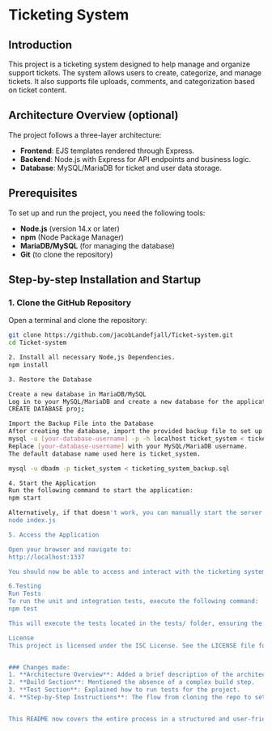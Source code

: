 # Ticketing System

## Introduction
This project is a ticketing system designed to help manage and organize support tickets. The system allows users to create, categorize, and manage tickets. It also supports file uploads, comments, and categorization based on ticket content.

## Architecture Overview (optional)
The project follows a three-layer architecture:
- **Frontend**: EJS templates rendered through Express.
- **Backend**: Node.js with Express for API endpoints and business logic.
- **Database**: MySQL/MariaDB for ticket and user data storage.

## Prerequisites
To set up and run the project, you need the following tools:
- **Node.js** (version 14.x or later)
- **npm** (Node Package Manager)
- **MariaDB/MySQL** (for managing the database)
- **Git** (to clone the repository)

## Step-by-step Installation and Startup

### 1. Clone the GitHub Repository

Open a terminal and clone the repository:

```bash
git clone https://github.com/jacobLandefjall/Ticket-system.git
cd Ticket-system

2. Install all necessary Node,js Dependencies.
npm install

3. Restore the Database

Create a new database in MariaDB/MySQL
Log in to your MySQL/MariaDB and create a new database for the application:
CREATE DATABASE proj;

Import the Backup File into the Database
After creating the database, import the provided backup file to set up the necessary tables and initial data:
mysql -u [your-database-username] -p -h localhost ticket_system < ticketing_system_backup.sql
Replace [your-database-username] with your MySQL/MariaDB username.
The default database name used here is ticket_system.

mysql -u dbadm -p ticket_system < ticketing_system_backup.sql

4. Start the Application
Run the following command to start the application:
npm start

Alternatively, if that doesn't work, you can manually start the server with:
node index.js

5. Access the Application

Open your browser and navigate to:
http://localhost:1337

You should now be able to access and interact with the ticketing system.

6.Testing
Run Tests
To run the unit and integration tests, execute the following command:
npm test

This will execute the tests located in the tests/ folder, ensuring the integrity of the system’s core functionalities.

License
This project is licensed under the ISC License. See the LICENSE file for more details.


### Changes made:
1. **Architecture Overview**: Added a brief description of the architecture and optional diagram placement.
2. **Build Section**: Mentioned the absence of a complex build step.
3. **Test Section**: Explained how to run tests for the project.
4. **Step-by-Step Instructions**: The flow from cloning the repo to setting up the environment variables, restoring the database, and starting the app has been clearly outlined.


This README now covers the entire process in a structured and user-friendly way.
